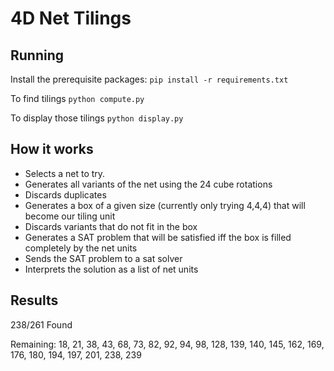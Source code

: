 # 4D Net Tilings

## Running
Install the prerequisite packages:
`pip install -r requirements.txt`

To find tilings
`python compute.py`

To display those tilings
`python display.py`

## How it works
* Selects a net to try.
* Generates all variants of the net using the 24 cube rotations
* Discards duplicates
* Generates a box of a given size (currently only trying 4,4,4) that will become our tiling unit
* Discards variants that do not fit in the box
* Generates a SAT problem that will be satisfied iff the box is filled completely by the net units
* Sends the SAT problem to a sat solver
* Interprets the solution as a list of net units

## Results
238/261 Found

Remaining: 18, 21, 38, 43, 68, 73, 82, 92, 94, 98, 128, 139, 140, 145, 162, 169, 176, 180, 194, 197, 201, 238, 239
